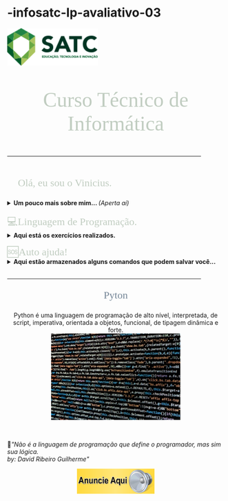 # -infosatc-lp-avaliativo-03
<html><head>

<p align="top">
<a href="https://web.satc.edu.br/"><img src="Logosatc.png" width="210" heigth="140"></a></p>
</p>

<font face="Bahnschrift Condensed" size="7" color="#C1CDC1">
<p align="center">
Curso Técnico de Informática
<hr size="4" width="450" color="#0E0B16">
</p>
</font>

<font face="Bahnschrift Condensed" size="5" color="#C1CDC1">
<p align="left">
&#x1F920; Olá, eu sou o Vinicius. 
</p></font>
<details>
<summary> <b>Um pouco mais sobre mim... </b><i>(Aperta aí)</i> </summary>
&#x1F4BB;Cursando Informática no Colégio Satc <br> 
&#x1F4BB;Aluno do 2° ano E.M do Colégio Satc <br>
&#x1F575;Futuro estagiário <br>
&#x1F5FA;Cricíuma-SC	

<br>

&#x1F4F2;Me segue no instagram!
 <p align="left">
 <a href="https://www.instagram.com/vinidamiani_/?hl=pt-br"> <img src="logoinsta.png" width="40" heigth="40"> </a> </p>

&#x1F680;Veja meu desempenho:
 ![ViniciusDamiani's github stats](https://github-readme-stats.vercel.app/api?username=ViniciusDamiani&show_icons=true&theme=radical)  

</details>

<br>
<font face="Bahnschrift Condensed" size="5" color="#C1CDC1">
&#x1F4BB;Linguagem de Programação.
</font>
<details>
<summary> <b>Aqui está os exercícios realizados. </b> </summary>
&#x1F4C5; Dia: 31/08/2020 <br>
&#x2705;<a href = "https://github.com/ViniciusDamiani/infosatc-lp-avaliativo-01/blob/master/exerc%C3%ADcio7.py">Exercício-7 </a><br> 
&#x2705;<a href = "https://github.com/ViniciusDamiani/infosatc-lp-avaliativo-01/blob/master/exerc%C3%ADcio11.py">Exercício-11 </a><br> 
&#x2705;<a href = "https://github.com/ViniciusDamiani/infosatc-lp-avaliativo-01/blob/master/exerc%C3%ADcio13.py">Exercício-13 </a><br> 
&#x2705;<a href = "https://github.com/ViniciusDamiani/infosatc-lp-avaliativo-01/blob/master/exerc%C3%ADcio18.py">Exercício-18 </a><br> 
&#x2705;<a href = "https://github.com/ViniciusDamiani/infosatc-lp-avaliativo-01/blob/master/exerc%C3%ADcio20.py">Exercício-20 </a><br>
&#x2705;<a href = "https://github.com/ViniciusDamiani/infosatc-lp-avaliativo-01/blob/master/exerc%C3%ADcio22.py">Exercício-22 </a><br> 
&#x2705;<a href = "https://github.com/ViniciusDamiani/infosatc-lp-avaliativo-01/blob/master/exerc%C3%ADcio24.py">Exercício-24 </a><br> 
&#x2705;<a href = "https://github.com/ViniciusDamiani/infosatc-lp-avaliativo-01/blob/master/exerc%C3%ADcio26.py">Exercício-26 </a><br> 
&#x2705;<a href = "https://github.com/ViniciusDamiani/infosatc-lp-avaliativo-01/blob/master/exerc%C3%ADcio27.py">Exercício-27 </a><br>
&#x2705;<a href = "https://github.com/ViniciusDamiani/infosatc-lp-avaliativo-01/blob/master/exerc%C3%ADcio29.py">Exercício-29 </a><br>
&#x2705;<a href = "https://github.com/ViniciusDamiani/infosatc-lp-avaliativo-01/blob/master/exerc%C3%ADcio30.py">Exercício-30 </a><br>
&#x1F4C5; Dia: 26/08/2020 <br>
&#x2705;<a href = "https://github.com/ViniciusDamiani/-infosatc-lp-avaliativo-02/blob/master/.vscode/exercicio03.py">Exercício-03 </a><br>
&#x2705;<a href ="https://github.com/ViniciusDamiani/-infosatc-lp-avaliativo-02/blob/master/.vscode/exercicio04.py" >Exercício-04 </a><br>
&#x2705;<a href ="https://github.com/ViniciusDamiani/-infosatc-lp-avaliativo-02/blob/master/.vscode/exercicio05.py">Exercício-05 </a><br>
&#x2705;<a href = "https://github.com/ViniciusDamiani/-infosatc-lp-avaliativo-02/blob/master/.vscode/exercicio06.py">Exercício-06 </a><br>
&#x2705;<a href ="https://github.com/ViniciusDamiani/-infosatc-lp-avaliativo-02/blob/master/.vscode/exercicio07.py" >Exercício-07 </a><br>
&#x2705;<a href ="https://github.com/ViniciusDamiani/-infosatc-lp-avaliativo-02/blob/master/.vscode/exercicio08.py" >Exercício-08 </a><br>
&#x1F4C5; Dia: 09/08/2020 <br>
&#x2705;<a href ="https://github.com/ViniciusDamiani/infosatc-lp-04/blob/master/Exercicio01.py">
Exercício-01 </a><br>
&#x2705;<a href ="https://github.com/ViniciusDamiani/infosatc-lp-04/blob/master/Exercicio02.py">
Exercício-02 </a><br>
&#x2705;<a href ="https://github.com/ViniciusDamiani/infosatc-lp-04/blob/master/Exercicio03.py">
Exercício-03 </a><br>
&#x2705;<a href ="https://github.com/ViniciusDamiani/infosatc-lp-04/blob/master/Exercicio04.py">
Exercício-04 </a><br>
&#x2705;<a href ="https://github.com/ViniciusDamiani/infosatc-lp-04/blob/master/Exercicio05.py">
Exercício-05 </a><br>
&#x1F4C5; Dia: 16/09/2020 <br>
&#x2705;<a href ="https://github.com/ViniciusDamiani/-infosatc-lp-avaliativo-03/blob/master/Exerc%C3%ADcio01.py">
Exercício-01 </a><br>
&#x2705;<a href ="https://github.com/ViniciusDamiani/-infosatc-lp-avaliativo-03/blob/master/Exerc%C3%ADcio02.py">
Exercício-02 </a><br>
&#x2705;<a href ="https://github.com/ViniciusDamiani/-infosatc-lp-avaliativo-03/blob/master/Exerc%C3%ADcio03.py">
Exercício-03 </a><br>
&#x2705;<a href ="https://github.com/ViniciusDamiani/-infosatc-lp-avaliativo-03/blob/master/Exerc%C3%ADcio04.py">
Exercício-04 </a><br>
&#x274E;<a href ="https://github.com/ViniciusDamiani/-infosatc-lp-avaliativo-03/blob/master/Exerc%C3%ADcio04.py">
Exercício-04.2 </a>
</details>

<br>
<font face="Bahnschrift Condensed" size="5" color="#C1CDC1">
&#x1F198;Auto ajuda!
</font>
</details>

<details>
<summary> <b>Aqui estão armazenados alguns comandos que podem salvar você...</b></summary>
&#x1F3A8;<a href ="https://www.flextool.com.br/tabela_cores.html">Tabela de cores</a><br>
&#x1F4C4;<a href ="https://www.w3schools.com/charsets/ref_emoji.asp">Lista de emojis</a><br>
&#x1F4C1;<a href ="https://www.notion.so/2137-2-Fase-2020-2-3adf29f4f7534415a02e2fc9c8c527d3">Notion </a><br>
&#x1F4C4;<a href ="https://pixabay.com/pt/">Imagens para download</a><br>
&#x1F3B6;<a href ="https://www.youtube.com/watch?v=gXkLQ0gh_GI">Escute e relaxe!</a><br>
&#x1F4CB;<a href = "https://github.com/ViniciusDamiani/infosatc-lp-04/blob/master/Tuplas.py">Tuplas </a><br>
&#x1F4D6;<a href = "https://github.com/ViniciusDamiani/infosatc-lp-04/blob/master/Dicionario.py">Dicionário </a>

</details>

<br>

<hr size="4" width="450" color="#0E0B16">

<font face="Bahnschrift Condensed" size="5" color="#778899">
<p align = "center">&#x1F3C3; Pyton &#x1F40D;	
</p></font>
<p align = "center">Python é uma linguagem de programação de alto nível, interpretada, de script, imperativa, orientada a objetos, funcional, de tipagem dinâmica e forte.
<br>
<img src="codfoto.jpg" width="300" heigth="100"></p>
<br>

&#x1F4D6;<i>"Não é a linguagem de programação que define o programador, mas sim sua lógica.<br> 
by: David Ribeiro Guilherme"</i> 

<p align = "center">
<a href = "https://api.whatsapp.com/send?phone=5548996301654&text=Vinicius%20Damiani"><img src="Anuncio.gif" width="180" heigth="100">
</p>
</body></html>
